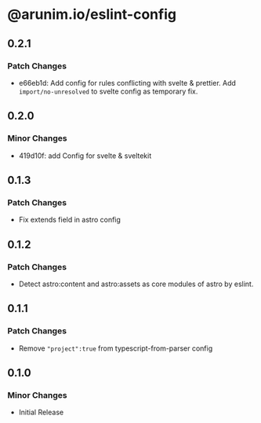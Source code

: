 # @arunim.io/eslint-config

## 0.2.1

### Patch Changes

- e66eb1d: Add config for rules conflicting with svelte & prettier.
  Add `import/no-unresolved` to svelte config as temporary fix.

## 0.2.0

### Minor Changes

- 419d10f: add Config for svelte & sveltekit

## 0.1.3

### Patch Changes

- Fix extends field in astro config

## 0.1.2

### Patch Changes

- Detect astro:content and astro:assets as core modules of astro by eslint.

## 0.1.1

### Patch Changes

- Remove `"project":true` from typescript-from-parser config

## 0.1.0

### Minor Changes

- Initial Release
